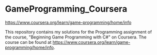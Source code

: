 # GameProgramming_Coursera
https://www.coursera.org/learn/game-programming/home/info

This repository contains my solutions for the Programming assignment of the course, 
"Beginning Game Programming with C#" on Coursera. The course can be found at https://www.coursera.org/learn/game-programming/home/info.
